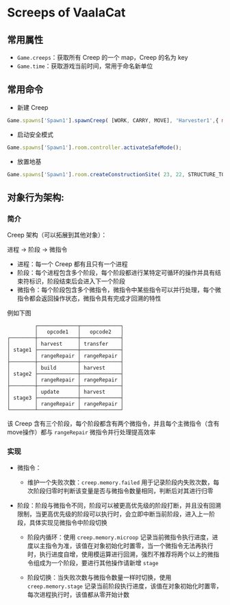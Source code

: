 # Screeps of VaalaCat

## 常用属性

- `Game.creeps`：获取所有 Creep 的一个 map，Creep 的名为 key
- `Game.time`：获取游戏当前时间，常用于命名新单位

## 常用命令

- 新建 Creep 
```js
Game.spawns['Spawn1'].spawnCreep( [WORK, CARRY, MOVE], 'Harvester1',{ memory: { role: 'harvester' } } );
```

- 启动安全模式
```js
Game.spawns['Spawn1'].room.controller.activateSafeMode();
```

- 放置地基
```js
Game.spawns['Spawn1'].room.createConstructionSite( 23, 22, STRUCTURE_TOWER );
```

## 对象行为架构:

### 简介

Creep 架构（可以拓展到其他对象）：

进程 -> 阶段 -> 微指令

- 进程：每一个 Creep 都有且只有一个进程
- 阶段：每个进程包含多个阶段，每个阶段都进行某特定可循环的操作并具有结束符标识，阶段结束后会进入下一个阶段
- 微指令：每个阶段包含多个微指令，微指令中某些指令可以并行处理，每个微指令都会返回操作状态，微指令具有完成才回溯的特性

例如下图

```
         ┌─────────────┬─────────────┐
         │   opcode1   │   opcode2   │
┌────────┼─────────────┼─────────────┤
│        │ harvest     │ transfer    │
│ stage1 ├─────────────┼─────────────┤
│        │ rangeRepair │ rangeRepair │
├────────┼─────────────┼─────────────┤
│        │ build       │ harvest     │
│ stage2 ├─────────────┼─────────────┤
│        │ rangeRepair │ rangeRepair │
├────────┼─────────────┼─────────────┤
│        │ update      │ harvest     │
│ stage3 ├─────────────┼─────────────┤
│        │ rangeRepair │ rangeRepair │
└────────┴─────────────┴─────────────┘
```

该 Creep 含有三个阶段，每个阶段都含有两个微指令，并且每个主微指令（含有move操作）都与 `rangeRepair` 微指令并行处理提高效率

### 实现

- 微指令：

	- 维护一个失败次数：`creep.memory.failed` 用于记录阶段内失败次数，每次阶段归零时判断该变量是否与微指令数量相同，判断后对其进行归零

- 阶段：阶段与微指令不同，阶段可以被更高优先级的阶段打断，并且没有回溯限制，当更高优先级的阶段可以执行时，会立即中断当前阶段，进入上一阶段，具体实现见微指令中阶段切换

	- 阶段内循环：使用 `creep.memory.microop` 记录当前微指令执行进度，进度以主指令为准，该值在对象初始化时置零，当一个微指令无法再执行时，执行进度自增，使用模运算进行回溯，强烈不推荐将两个以上的微指令组成为一个阶段，要进行其他操作请新增 `stage`

	- 阶段切换：当失败次数与微指令数量一样时切换，使用 `creep.memory.stage` 记录当前阶段执行进度，该值在对象初始化时置零，每次进程执行时，该值都从零开始计数